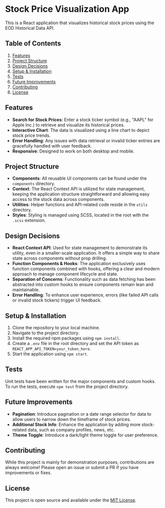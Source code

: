 # Stock Price Visualization App

This is a React application that visualizes historical stock prices using the EOD Historical Data API.

## Table of Contents

1. [Features](#features)
2. [Project Structure](#project-structure)
3. [Design Decisions](#design-decisions)
4. [Setup & Installation](#setup--installation)
5. [Tests](#tests)
6. [Future Improvements](#future-improvements)
7. [Contributing](#contributing)
8. [License](#license)

## Features

- **Search for Stock Prices**: Enter a stock ticker symbol (e.g., "AAPL" for Apple Inc.) to retrieve and visualize its historical prices.
- **Interactive Chart**: The data is visualized using a line chart to depict stock price trends.
- **Error Handling**: Any issues with data retrieval or invalid ticker entries are gracefully handled with user feedback.
- **Responsive**: Designed to work on both desktop and mobile.

## Project Structure

- **Components**: All reusable UI components can be found under the `components` directory.
- **Context**: The React Context API is utilized for state management, keeping the application structure straightforward and allowing easy access to the stock data across components.
- **Utilities**: Helper functions and API-related code reside in the `utils` directory.
- **Styles**: Styling is managed using SCSS, located in the root with the `.scss` extension.

## Design Decisions

- **React Context API**: Used for state management to demonstrate its utility, even in a smaller-scale application. It offers a simple way to share state across components without prop drilling.
- **Function Components & Hooks**: The application exclusively uses function components combined with hooks, offering a clear and modern approach to manage component lifecycle and state.
- **Separation of Concerns**: Functionality such as data fetching has been abstracted into custom hooks to ensure components remain lean and maintainable.
- **Error Handling**: To enhance user experience, errors (like failed API calls or invalid stock tickers) trigger UI feedback.

## Setup & Installation

1. Clone the repository to your local machine.
2. Navigate to the project directory.
3. Install the required npm packages using `npm install`.
4. Create a `.env` file in the root directory and set the API token as `REACT_APP_API_TOKEN=your_token_here`.
5. Start the application using `npm start`.

## Tests

Unit tests have been written for the major components and custom hooks. To run the tests, execute `npm test` from the project directory.

## Future Improvements

- **Pagination**: Introduce pagination or a date range selector for data to allow users to narrow down the timeframe of stock prices.
- **Additional Stock Info**: Enhance the application by adding more stock-related data, such as company profiles, news, etc.
- **Theme Toggle**: Introduce a dark/light theme toggle for user preference.

## Contributing

While this project is mainly for demonstration purposes, contributions are always welcome! Please open an issue or submit a PR if you have improvements or fixes.

## License

This project is open source and available under the [MIT License](LICENSE.md).
